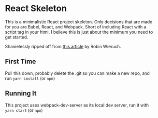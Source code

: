 # React Skeleton

This is a minimalistic React project skeleton. Only decisions that are made for you are Babel, React, and Webpack. Short of including React with a script tag in your html, I believe this is just about the minimum you need to get started.

Shamelessly ripped off from [this article](https://www.robinwieruch.de/minimal-react-webpack-babel-setup/#webpack-react-setup) by Robin Wieruch.

## First Time
Pull this down, probably delete the .git so you can make a new repo, and run `yarn install` (or `npm`)

## Running It
This project uses webpack-dev-server as its local dev server, run it with `yarn start` (or `npm`)
